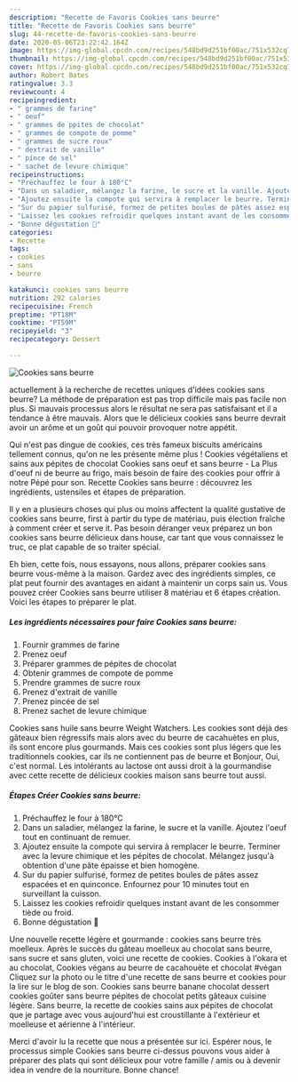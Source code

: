```yaml
---
description: "Recette de Favoris Cookies sans beurre"
title: "Recette de Favoris Cookies sans beurre"
slug: 44-recette-de-favoris-cookies-sans-beurre
date: 2020-05-06T23:22:42.164Z
image: https://img-global.cpcdn.com/recipes/548bd9d251bf00ac/751x532cq70/cookies-sans-beurre-photo-principale-de-la-recette.jpg
thumbnail: https://img-global.cpcdn.com/recipes/548bd9d251bf00ac/751x532cq70/cookies-sans-beurre-photo-principale-de-la-recette.jpg
cover: https://img-global.cpcdn.com/recipes/548bd9d251bf00ac/751x532cq70/cookies-sans-beurre-photo-principale-de-la-recette.jpg
author: Robert Bates
ratingvalue: 3.3
reviewcount: 4
recipeingredient:
- " grammes de farine"
- " oeuf"
- " grammes de ppites de chocolat"
- " grammes de compote de pomme"
- " grammes de sucre roux"
- " dextrait de vanille"
- " pince de sel"
- " sachet de levure chimique"
recipeinstructions:
- "Préchauffez le four à 180°C"
- "Dans un saladier, mélangez la farine, le sucre et la vanille. Ajoutez l&#39;oeuf tout en continuant de remuer."
- "Ajoutez ensuite la compote qui servira à remplacer le beurre. Terminer avec la levure chimique et les pépites de chocolat. Mélangez jusqu&#39;à obtention d&#39;une pâte épaisse et bien homogène."
- "Sur du papier sulfurisé, formez de petites boules de pâtes assez espacées et en quinconce. Enfournez pour 10 minutes tout en surveillant la cuisson."
- "Laissez les cookies refroidir quelques instant avant de les consommer tiède ou froid."
- "Bonne dégustation 🙂"
categories:
- Recette
tags:
- cookies
- sans
- beurre

katakunci: cookies sans beurre 
nutrition: 292 calories
recipecuisine: French
preptime: "PT18M"
cooktime: "PT59M"
recipeyield: "3"
recipecategory: Dessert

---
```



![Cookies sans beurre](https://img-global.cpcdn.com/recipes/548bd9d251bf00ac/751x532cq70/cookies-sans-beurre-photo-principale-de-la-recette.jpg)

actuellement à la recherche de recettes uniques d'idées cookies sans beurre? La méthode de préparation est pas trop difficile mais pas facile non plus. Si mauvais processus alors le résultat ne sera pas satisfaisant et il a tendance à être mauvais. Alors que le délicieux cookies sans beurre devrait avoir un arôme et un goût qui pouvoir provoquer notre appétit.

Qui n&#39;est pas dingue de cookies, ces très fameux biscuits américains tellement connus, qu&#39;on ne les présente même plus ! Cookies végétaliens et sains aux pépites de chocolat Cookies sans oeuf et sans beurre - La Plus d&#39;oeuf ni de beurre au frigo, mais besoin de faire des cookies pour offrir à notre Pépé pour son. Recette Cookies sans beurre : découvrez les ingrédients, ustensiles et étapes de préparation.

Il y en a plusieurs choses qui plus ou moins affectent la qualité gustative de cookies sans beurre, first à partir du type de matériau, puis élection fraîche à comment créer et serve it. Pas besoin déranger veux préparez un bon cookies sans beurre délicieux dans house, car tant que vous connaissez le truc, ce plat capable de so traiter spécial.


Eh bien, cette fois, nous essayons, nous allons, préparer cookies sans beurre vous-même à la maison. Gardez avec des ingrédients simples, ce plat peut fournir des avantages en aidant à maintenir un corps sain us. Vous pouvez créer Cookies sans beurre utiliser 8 matériau et 6 étapes création. Voici les étapes to préparer le plat.

<!--inarticleads1-->

##### Les ingrédients nécessaires pour faire Cookies sans beurre:

1. Fournir  grammes de farine
1. Prenez  oeuf
1. Préparer  grammes de pépites de chocolat
1. Obtenir  grammes de compote de pomme
1. Prendre  grammes de sucre roux
1. Prenez  d&#39;extrait de vanille
1. Prenez  pincée de sel
1. Prenez  sachet de levure chimique


Cookies sans huile sans beurre Weight Watchers. Les cookies sont déjà des gâteaux bien régressifs mais alors avec du beurre de cacahuètes en plus, ils sont encore plus gourmands. Mais ces cookies sont plus légers que les traditionnels cookies, car ils ne contiennent pas de beurre et Bonjour, Oui, c&#39;est normal. Les intolérants au lactose ont aussi droit à la gourmandise avec cette recette de délicieux cookies maison sans beurre tout aussi. 

<!--inarticleads2-->

##### Étapes Créer Cookies sans beurre:

1. Préchauffez le four à 180°C
1. Dans un saladier, mélangez la farine, le sucre et la vanille. Ajoutez l&#39;oeuf tout en continuant de remuer.
1. Ajoutez ensuite la compote qui servira à remplacer le beurre. Terminer avec la levure chimique et les pépites de chocolat. Mélangez jusqu&#39;à obtention d&#39;une pâte épaisse et bien homogène.
1. Sur du papier sulfurisé, formez de petites boules de pâtes assez espacées et en quinconce. Enfournez pour 10 minutes tout en surveillant la cuisson.
1. Laissez les cookies refroidir quelques instant avant de les consommer tiède ou froid.
1. Bonne dégustation 🙂


Une nouvelle recette légère et gourmande : cookies sans beurre très moelleux. Après le succès du gâteau moelleux au chocolat sans beurre, sans sucre et sans gluten, voici une recette de cookies. Cookies à l&#39;okara et au chocolat, Cookies végans au beurre de cacahouète et chocolat #végan Cliquez sur la photo ou le titre d&#39;une recette de sans beurre et cookies pour la lire sur le blog de son. Cookies sans beurre banane chocolat dessert cookies goûter sans beurre pépites de chocolat petits gâteaux cuisine légère. Sans beurre, la recette de cookies sains aux pépites de chocolat que je partage avec vous aujourd&#39;hui est croustillante à l&#39;extérieur et moelleuse et aérienne à l&#39;intérieur. 


Merci d'avoir lu la recette que nous a présentée sur ici. Espérer nous, le processus simple Cookies sans beurre ci-dessus pouvons vous aider à préparer des plats qui sont délicieux pour votre famille / amis ou à devenir idea in vendre de la nourriture. Bonne chance!

